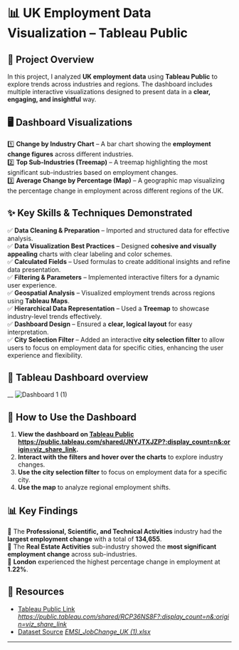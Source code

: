 # 📊 UK Employment Data Visualization – Tableau Public  

## 📌 Project Overview  
In this project, I analyzed **UK employment data** using **Tableau Public** to explore trends across industries and regions. The dashboard includes multiple interactive visualizations designed to present data in a **clear, engaging, and insightful** way.  

## 🖥️ Dashboard Visualizations  
1️⃣ **Change by Industry Chart** – A bar chart showing the **employment change figures** across different industries.  
2️⃣ **Top Sub-Industries (Treemap)** – A treemap highlighting the most significant sub-industries based on employment changes.  
3️⃣ **Average Change by Percentage (Map)** – A geographic map visualizing the percentage change in employment across different regions of the UK.  


## ✨ Key Skills & Techniques Demonstrated  
✅ **Data Cleaning & Preparation** – Imported and structured data for effective analysis.  
✅ **Data Visualization Best Practices** – Designed **cohesive and visually appealing** charts with clear labeling and color schemes.  
✅ **Calculated Fields** – Used formulas to create additional insights and refine data presentation.  
✅ **Filtering & Parameters** – Implemented interactive filters for a dynamic user experience.  
✅ **Geospatial Analysis** – Visualized employment trends across regions using **Tableau Maps**.  
✅ **Hierarchical Data Representation** – Used a **Treemap** to showcase industry-level trends effectively.  
✅ **Dashboard Design** – Ensured a **clear, logical layout** for easy interpretation.  
✅ **City Selection Filter** – Added an interactive **city selection filter** to allow users to focus on employment data for specific cities, enhancing the user experience and flexibility.  



## 📸 Tableau Dashboard overview 
__  ![Dashboard 1 (1)](https://github.com/user-attachments/assets/80dd1418-7a99-4970-bce0-db0eb25e4650)



## 🚀 How to Use the Dashboard  
1. **View the dashboard on [Tableau Public](#) https://public.tableau.com/shared/JNYJTXJZP?:display_count=n&:origin=viz_share_link.**  
2. **Interact with the filters and hover over the charts** to explore industry changes.  
3. **Use the city selection filter** to focus on employment data for a specific city.  
4. **Use the map** to analyze regional employment shifts.

   
## 📊 Key Findings  
🔹 The **Professional, Scientific, and Technical Activities** industry had the **largest employment change** with a total of **134,655**.  
🔹 The **Real Estate Activities** sub-industry showed the **most significant employment change** across sub-industries.  
🔹 **London** experienced the highest percentage change in employment at **1.22%**.  


## 🔗 Resources  
- [Tableau Public Link](#) _https://public.tableau.com/shared/RCP36NS8F?:display_count=n&:origin=viz_share_link_  
- [Dataset Source](#) _[EMSI_JobChange_UK (1).xlsx](https://github.com/user-attachments/files/18827738/EMSI_JobChange_UK.1.xlsx)_

---

